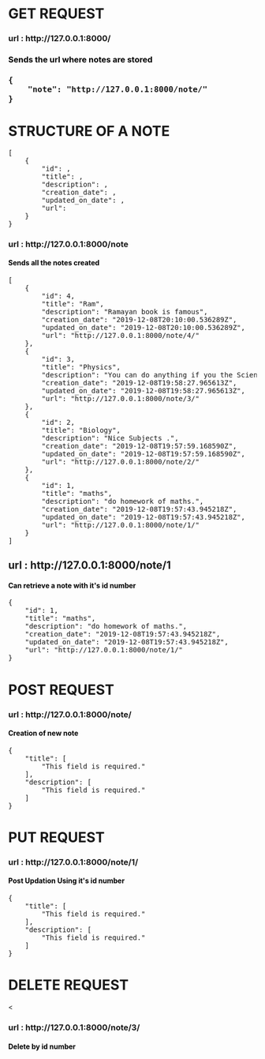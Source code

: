 <h1>GET REQUEST</h1>


<h3>url : http://127.0.0.1:8000/<h3>                <mark><h4>Sends the url where notes are stored</h4></mark>
<pre>{
    "note": "http://127.0.0.1:8000/note/"
}</pre>




<h1>STRUCTURE OF A NOTE</h1>
<pre>[
    {
        "id": ,
        "title": ,
        "description": ,
        "creation_date": ,
        "updated_on_date": ,
        "url": 
    }
}</pre>




<h3>url : http://127.0.0.1:8000/note</h3>      <mark><h4>Sends all the notes created</h4></mark>
<pre>[
    {
        "id": 4,
        "title": "Ram",
        "description": "Ramayan book is famous",
        "creation_date": "2019-12-08T20:10:00.536289Z",
        "updated_on_date": "2019-12-08T20:10:00.536289Z",
        "url": "http://127.0.0.1:8000/note/4/"
    },
    {
        "id": 3,
        "title": "Physics",
        "description": "You can do anything if you the Science behind it.",
        "creation_date": "2019-12-08T19:58:27.965613Z",
        "updated_on_date": "2019-12-08T19:58:27.965613Z",
        "url": "http://127.0.0.1:8000/note/3/"
    },
    {
        "id": 2,
        "title": "Biology",
        "description": "Nice Subjects .",
        "creation_date": "2019-12-08T19:57:59.168590Z",
        "updated_on_date": "2019-12-08T19:57:59.168590Z",
        "url": "http://127.0.0.1:8000/note/2/"
    },
    {
        "id": 1,
        "title": "maths",
        "description": "do homework of maths.",
        "creation_date": "2019-12-08T19:57:43.945218Z",
        "updated_on_date": "2019-12-08T19:57:43.945218Z",
        "url": "http://127.0.0.1:8000/note/1/"
    }
]</pre>






<h2>url : http://127.0.0.1:8000/note/1</h3>        <mark><h4>Can retrieve a note with it's id number</h4></mark>
<pre>{
    "id": 1,
    "title": "maths",
    "description": "do homework of maths.",
    "creation_date": "2019-12-08T19:57:43.945218Z",
    "updated_on_date": "2019-12-08T19:57:43.945218Z",
    "url": "http://127.0.0.1:8000/note/1/"
}</pre>



<h1>POST REQUEST</h1>

<h3>url : http://127.0.0.1:8000/note/</h3>          <mark><h4>Creation of new note</h4></mark>
<pre>{
    "title": [
        "This field is required."
    ],
    "description": [
        "This field is required."
    ]
}</pre>



<h1>PUT REQUEST</h1>
<h3>url : http://127.0.0.1:8000/note/1/</h3>          <mark><h4>Post Updation Using it's id number</h4></mark>
<pre>{
    "title": [
        "This field is required."
    ],
    "description": [
        "This field is required."
    ]
}</pre>

<h1>DELETE REQUEST</h1>
<<h3>url : http://127.0.0.1:8000/note/3/</h3>         <mark><h4>Delete by id number</h4></mark>


